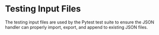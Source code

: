# Testing Input Files

The testing input files are used by the Pytest test suite to ensure the JSON handler can properly import, export, and append to existing JSON files.
